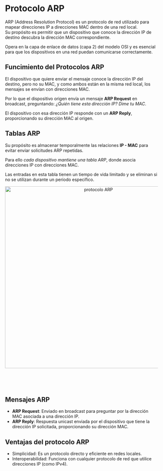 # Protocolo ARP

<div class="custom-quote">ARP (Address Resolution Protocol) es un protocolo de red utilizado para mapear direcciones IP a direcciones MAC dentro de una red local.
<br>
Su propósito es permitir que un dispositivo que conoce la dirección IP de destino descubra la dirección MAC correspondiente.</div>

Opera en la capa de enlace de datos (capa 2) del modelo OSI y es esencial para que los dispositivos en una red puedan comunicarse correctamente.

## Funcimiento del Protocolos ARP

El dispositivo que quiere enviar el mensaje conoce la dirección IP del destino, pero no su MAC, y como ambos están en la misma red local, los mensajes se envían con direcciones MAC. 

Por lo que el dispositivo origen envía un mensaje **ARP Request** en broadcast, preguntando: *¿Quién tiene esta dirección IP? Dime tu MAC*.

El dispositivo con esa dirección IP responde con un **ARP Reply**, proporcionando su dirección MAC al origen.


## Tablas ARP

Su propósito es almacenar temporalmente las relaciones **IP - MAC** para evitar enviar solicitudes ARP repetidas.

Para ello *cada dispositivo mantiene una tabla ARP*, donde asocia direcciones IP con direcciones MAC.

Las entradas en esta tabla tienen un tiempo de vida limitado y se eliminan si no se utilizan durante un período específico.
<br>
<p align="center">
  <img src="/images/protocoloARP.png" alt="protocolo ARP" width="600px" />
</p>
<br>

 
## Mensajes ARP

- **ARP Request**: Enviado en broadcast para preguntar por la dirección MAC asociada a una dirección IP.
- **ARP Reply**: Respuesta unicast enviada por el dispositivo que tiene la dirección IP solicitada, proporcionando su dirección MAC.


## Ventajas del protocolo ARP

- Simplicidad: Es un protocolo directo y eficiente en redes locales.
- Interoperabilidad: Funciona con cualquier protocolo de red que utilice direcciones IP (como IPv4).
